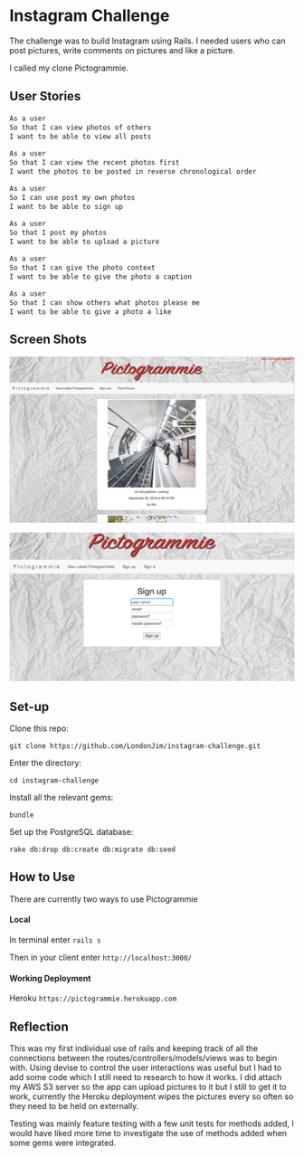 Instagram Challenge
===================

The challenge was to build Instagram using Rails. I needed users who can post pictures, write comments on pictures and like a picture.

I called my clone Pictogrammie.

## User Stories

```
As a user
So that I can view photos of others
I want to be able to view all posts
```
```
As a user
So that I can view the recent photos first
I want the photos to be posted in reverse chronological order
```
```
As a user
So I can use post my own photos
I want to be able to sign up
```
```
As a user
So that I post my photos
I want to be able to upload a picture
```
```
As a user
So that I can give the photo context
I want to be able to give the photo a caption
```
```
As a user
So that I can show others what photos please me
I want to be able to give a photo a like
```

## Screen Shots

![alt text](./public/screenShot1.png)

![alt text](./public/screenShot2.png)

## Set-up

Clone this repo:

```
git clone https://github.com/LondonJim/instagram-challenge.git
```
Enter the directory:

```
cd instagram-challenge
```

Install all the relevant gems:

```
bundle
```

Set up the PostgreSQL database:

```
rake db:drop db:create db:migrate db:seed
```

## How to Use

There are currently two ways to use Pictogrammie

#### Local

In terminal enter
`rails s`

Then in your client enter `http://localhost:3000/`

#### Working Deployment

Heroku
`https://pictogrammie.herokuapp.com`

## Reflection

This was my first individual use of rails and keeping track of all the connections between the routes/controllers/models/views was to begin with.  Using devise to control the user interactions was useful but I had to add some code which I still need to research to how it works. I did attach my AWS S3 server so the app can upload pictures to it but I still to get it to work, currently the Heroku deployment wipes the pictures every so often so they need to be held on externally.

Testing was mainly feature testing with a few unit tests for methods added, I would have liked more time to investigate the use of methods added when some gems were integrated. 
